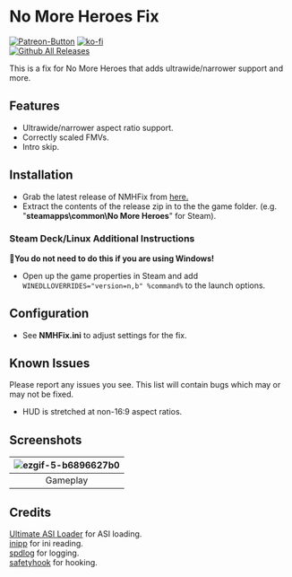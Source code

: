 ﻿# No More Heroes Fix
[![Patreon-Button](https://github.com/user-attachments/assets/73df94d4-a016-4027-bde8-d6862ed1670f)](https://www.patreon.com/Wintermance) [![ko-fi](https://ko-fi.com/img/githubbutton_sm.svg)](https://ko-fi.com/W7W01UAI9)<br />
[![Github All Releases](https://img.shields.io/github/downloads/Lyall/NMHFix/total.svg)](https://github.com/Lyall/NMHFix/releases)

This is a fix for No More Heroes that adds ultrawide/narrower support and more.

## Features
- Ultrawide/narrower aspect ratio support.
- Correctly scaled FMVs.
- Intro skip.

## Installation
- Grab the latest release of NMHFix from [here.](https://github.com/Lyall/NMHFix/releases)
- Extract the contents of the release zip in to the the game folder. (e.g. "**steamapps\common\No More Heroes**" for Steam).

### Steam Deck/Linux Additional Instructions
🚩**You do not need to do this if you are using Windows!**
- Open up the game properties in Steam and add `WINEDLLOVERRIDES="version=n,b" %command%` to the launch options.

## Configuration
- See **NMHFix.ini** to adjust settings for the fix.

## Known Issues
Please report any issues you see.
This list will contain bugs which may or may not be fixed.

- HUD is stretched at non-16:9 aspect ratios.

## Screenshots

| ![ezgif-5-b6896627b0](https://github.com/user-attachments/assets/541c807a-0fcc-44d5-8f64-dfbed6bcc54c) |
|:--:|
| Gameplay |

## Credits
[Ultimate ASI Loader](https://github.com/ThirteenAG/Ultimate-ASI-Loader) for ASI loading. <br />
[inipp](https://github.com/mcmtroffaes/inipp) for ini reading. <br />
[spdlog](https://github.com/gabime/spdlog) for logging. <br />
[safetyhook](https://github.com/cursey/safetyhook) for hooking.
